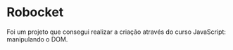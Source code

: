 # Robocket

Foi um projeto que consegui realizar a criação através do curso JavaScript: manipulando o DOM.


